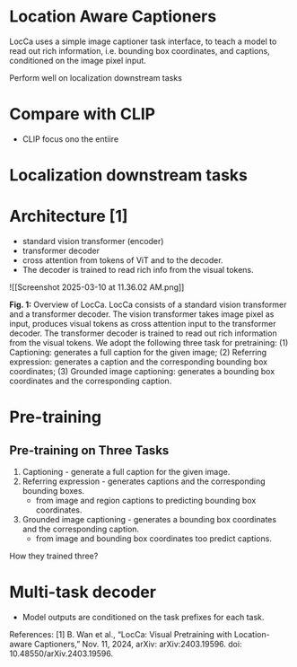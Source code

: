 
# Location Aware Captioners

LocCa uses a simple image captioner task interface, to teach a model to read out rich information, i.e. bounding box coordinates, and captions, conditioned on the image pixel input.

Perform well on localization downstream tasks

# Compare with CLIP
- CLIP focus ono the entiire 

# Localization downstream tasks


# Architecture [1]

- standard vision transformer (encoder)
- transformer decoder
- cross attention from tokens of ViT and to the decoder.
- The decoder is trained to read rich info from the visual tokens. 

![[Screenshot 2025-03-10 at 11.36.02 AM.png]]

**Fig. 1:** Overview of LocCa. LocCa consists of a standard vision transformer and a transformer decoder. The vision transformer takes image pixel as input, produces visual tokens as cross attention input to the transformer decoder. The transformer decoder is trained to read out rich information from the visual tokens. We adopt the following three task for pretraining: (1) Captioning: generates a full caption for the given image; (2) Referring expression: generates a caption and the corresponding bounding box coordinates; (3) Grounded image captioning: generates a bounding box coordinates and the corresponding caption.


# Pre-training

## Pre-training on Three Tasks
1. Captioning  - generate a full caption for the given image.
2. Referring expression - generates captions and the corresponding bounding boxes.
	- from image and region captions to predicting bounding box coordinates.
3. Grounded image captioning - generates a bounding box coordinates and the corresponding caption.
	- from image and bounding box coordinates too predict captions. 

How they trained three? 
# Multi-task decoder

- Model outputs are conditioned on the task prefixes for each task. 

References:
[1] B. Wan et al., “LocCa: Visual Pretraining with Location-aware Captioners,” Nov. 11, 2024, arXiv: arXiv:2403.19596. doi: 10.48550/arXiv.2403.19596.




